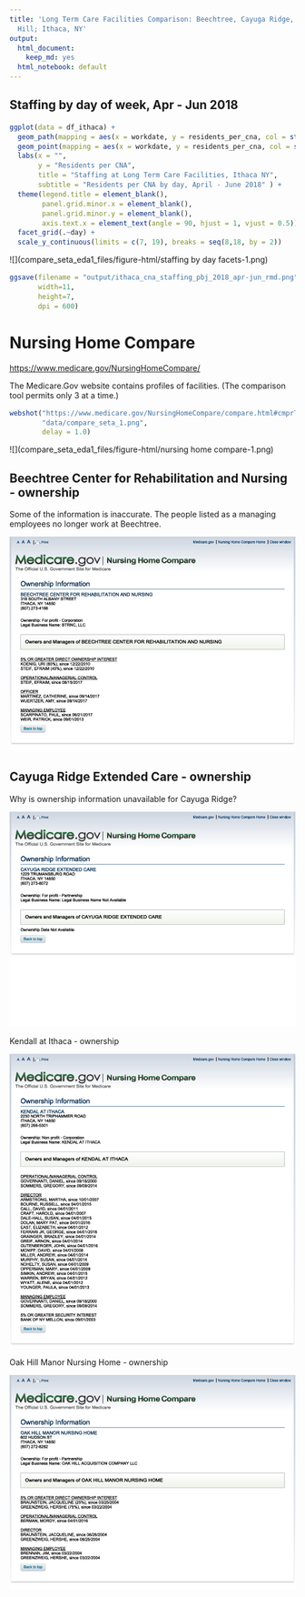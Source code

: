```yaml
---
title: 'Long Term Care Facilities Comparison: Beechtree, Cayuga Ridge, Kendall, Oak
  Hill; Ithaca, NY'
output:
  html_document: 
    keep_md: yes
  html_notebook: default
---
```











## Staffing by day of week, Apr - Jun 2018



```r
ggplot(data = df_ithaca) +
  geom_path(mapping = aes(x = workdate, y = residents_per_cna, col = str_trunc(provname, 10) ), size = 0.3 ) +
  geom_point(mapping = aes(x = workdate, y = residents_per_cna, col = str_trunc(provname, 10)), size = 1.5) +
  labs(x = "",
       y = "Residents per CNA",
       title = "Staffing at Long Term Care Facilities, Ithaca NY",
       subtitle = "Residents per CNA by day, April - June 2018" ) +
  theme(legend.title = element_blank(),
        panel.grid.minor.x = element_blank(),
        panel.grid.minor.y = element_blank(),
        axis.text.x = element_text(angle = 90, hjust = 1, vjust = 0.5)) +
  facet_grid(.~day) +
  scale_y_continuous(limits = c(7, 19), breaks = seq(8,18, by = 2))
```

![](compare_seta_eda1_files/figure-html/staffing by day facets-1.png)<!-- -->

```r
ggsave(filename = "output/ithaca_cna_staffing_pbj_2018_apr-jun_rmd.png",
       width=11,
       height=7,
       dpi = 600)
```



# Nursing Home Compare

https://www.medicare.gov/NursingHomeCompare/


The Medicare.Gov website contains profiles of facilities. (The comparison tool permits only 3 at a time.)



```r
webshot("https://www.medicare.gov/NursingHomeCompare/compare.html#cmprTab=0&cmprID=335017%2C335249%2C335793&cmprDist=1.5%2C2.4%2C4.3&lat=42.435511&lng=-76.5257007&loc=14850",
        "data/compare_seta_1.png",
        delay = 1.0)
```

![](compare_seta_eda1_files/figure-html/nursing home compare-1.png)<!-- -->

## Beechtree Center for Rehabilitation and Nursing - ownership

Some of the information is inaccurate. The people listed as a managing employees no longer work at Beechtree.  

![](compare_seta_eda1_files/figure-html/unnamed-chunk-1-1.png)<!-- -->


## Cayuga Ridge Extended Care - ownership

Why is ownership information unavailable for Cayuga Ridge?

![](compare_seta_eda1_files/figure-html/unnamed-chunk-2-1.png)<!-- -->

Kendall at Ithaca - ownership

![](compare_seta_eda1_files/figure-html/unnamed-chunk-3-1.png)<!-- -->


Oak Hill Manor Nursing Home - ownership

![](compare_seta_eda1_files/figure-html/unnamed-chunk-4-1.png)<!-- -->



